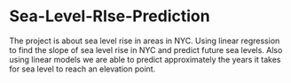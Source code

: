 # Sea-Level-RIse-Prediction
The project is about sea level rise in areas in NYC. Using linear regression to find the slope of sea level rise in NYC and predict future sea levels. Also using linear models we are able to predict approximately the years it takes for sea level to reach an elevation point.
